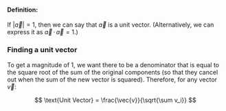 #### Definition:
If $\left| \vec{a} \right| = 1$, then we can say that $\vec{a}$ is a unit vector. (Alternatively, we can express it as $\vec{a} \, \cdot \, \vec{a} = 1$.)

### Finding a unit vector
To get a magnitude of 1, we want there to be a denominator that is equal to the square root of the sum of the original components (so that they cancel out when the sum of the new vector is squared). Therefore, for any vector $\vec{v}$:

$$
\text{Unit Vector} = \frac{\vec{v}}{\sqrt{\sum v_i}}
$$


